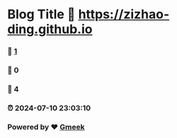 # Blog Title :link: https://zizhao-ding.github.io 
### :page_facing_up: [1](https://zizhao-ding.github.io/tag.html) 
### :speech_balloon: 0 
### :hibiscus: 4 
### :alarm_clock: 2024-07-10 23:03:10 
### Powered by :heart: [Gmeek](https://github.com/Meekdai/Gmeek)
